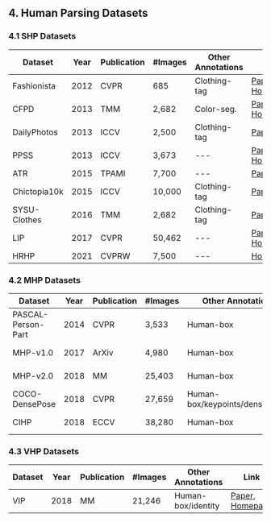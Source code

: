## 4. Human Parsing Datasets


### 4.1 SHP Datasets

| Dataset       | Year | Publication | #Images    | Other Annotations   | Link                                                         |
| ------------- | ---- | ----------- | ---------- | ------------------- | ------------------------------------------------------------ |
| Fashionista   | 2012 | CVPR        | 685        | Clothing-tag        | [Paper](http://vision.is.tohoku.ac.jp/~kyamagu/papers/yamaguchi_cvpr2012.pdf), [Homepage](http://vision.is.tohoku.ac.jp/~kyamagu/research/clothing_parsing/) |
| CFPD          | 2013 | TMM         | 2,682      | Color-seg.          | [Paper](https://ieeexplore.ieee.org/stamp/stamp.jsp?tp=&arnumber=6630093), [Homepage](https://sites.google.com/site/fashionparsing/page) |
| DailyPhotos   | 2013 | ICCV        | 2,500      | Clothing-tag        | [Paper](https://www.cv-foundation.org/openaccess/content_iccv_2013/papers/Dong_A_Deformable_Mixture_2013_ICCV_paper.pdf) |
| PPSS          | 2013 | ICCV        | 3,673      | ---                 | [Paper](https://openaccess.thecvf.com/content_iccv_2013/papers/Luo_Pedestrian_Parsing_via_2013_ICCV_paper.pdf), [Homepage](http://mmlab.ie.cuhk.edu.hk/projects/luoWTiccv2013DDN/index.html) |
| ATR           | 2015 | TPAMI       | 7,700      | ---                 | [Paper](https://arxiv.org/pdf/1503.02391.pdf) |
| Chictopia10k  | 2015 | ICCV        | 10,000     | Clothing-tag        | [Paper](https://www.cv-foundation.org/openaccess/content_iccv_2015/papers/Liang_Human_Parsing_With_ICCV_2015_paper.pdf) |
| SYSU-Clothes  | 2016 | TMM         | 2,682      | Clothing-tag        | [Paper](https://ieeexplore.ieee.org/stamp/stamp.jsp?tp=&arnumber=7434660) |
| LIP           | 2017 | CVPR        | 50,462     | ---                 | [Paper](https://openaccess.thecvf.com/content_cvpr_2017/papers/Gong_Look_Into_Person_CVPR_2017_paper.pdf), [Homepage](http://hcp.sysu.edu.cn/lip) |
| HRHP          | 2021 | CVPRW       | 7,500      | ---                 | [Homepage](https://l2id.github.io/challenge_localization.html) |


### 4.2 MHP Datasets

| Dataset           | Year | Publication | #Images    | Other Annotations               | Link                                                         |
| ------------------| ---- | ----------- | ---------- | ------------------------------- | ------------------------------------------------------------ |
| PASCAL-Person-Part| 2014 | CVPR        | 3,533      | Human-box                       | [Paper](https://ieeexplore.ieee.org/stamp/stamp.jsp?tp=&arnumber=6909651), [Homepage](http://roozbehm.info/pascal-parts/pascal-parts.html) |
| MHP-v1.0          | 2017 | ArXiv       | 4,980      | Human-box                       | [Paper](https://arxiv.org/pdf/1705.07206.pdf), [Homepage](https://lv-mhp.github.io/dataset) |
| MHP-v2.0          | 2018 | MM          | 25,403     | Human-box                       | [Paper](https://arxiv.org/pdf/1804.03287), [Homepage](https://lv-mhp.github.io/dataset) |
| COCO-DensePose    | 2018 | CVPR        | 27,659     | Human-box/keypoints/densepoints | [Paper](https://arxiv.org/pdf/1802.00434.pdf), [Homepage](http://densepose.org/) |
| CIHP              | 2018 | ECCV        | 38,280     | Human-box                       | [Paper](http://openaccess.thecvf.com/content_ECCV_2018/papers/Ke_Gong_Instance-level_Human_Parsing_ECCV_2018_paper.pdf), [Homepage](http://sysu-hcp.net/lip/overview.php) |


### 4.3 VHP Datasets

| Dataset           | Year | Publication | #Images    | Other Annotations                           | Link                                                         |
| ------------------| ---- | ----------- | ---------- | ------------------------------------------- | ------------------------------------------------------------ |
| VIP               | 2018 | MM          | 21,246     | Human-box/identity                         | [Paper](https://arxiv.org/pdf/1808.00661), [Homepage](http://sysu-hcp.net/lip) |
